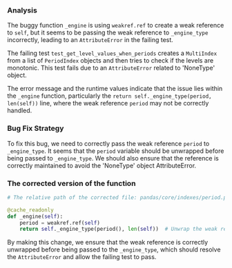 ### Analysis
The buggy function `_engine` is using `weakref.ref` to create a weak reference to `self`, but it seems to be passing the weak reference to `_engine_type` incorrectly, leading to an `AttributeError` in the failing test.

The failing test `test_get_level_values_when_periods` creates a `MultiIndex` from a list of `PeriodIndex` objects and then tries to check if the levels are monotonic. This test fails due to an `AttributeError` related to 'NoneType' object.

The error message and the runtime values indicate that the issue lies within the `_engine` function, particularly the `return self._engine_type(period, len(self))` line, where the weak reference `period` may not be correctly handled.

### Bug Fix Strategy
To fix this bug, we need to correctly pass the weak reference `period` to `_engine_type`. It seems that the `period` variable should be unwrapped before being passed to `_engine_type`. We should also ensure that the reference is correctly maintained to avoid the 'NoneType' object AttributeError.

### The corrected version of the function
```python
# The relative path of the corrected file: pandas/core/indexes/period.py

@cache_readonly
def _engine(self):
    period = weakref.ref(self)
    return self._engine_type(period(), len(self))  # Unwrap the weak reference 'period' before passing to _engine_type
```

By making this change, we ensure that the weak reference is correctly unwrapped before being passed to the `_engine_type`, which should resolve the `AttributeError` and allow the failing test to pass.